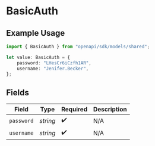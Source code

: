 # BasicAuth

## Example Usage

```typescript
import { BasicAuth } from "openapi/sdk/models/shared";

let value: BasicAuth = {
    password: "LHesCr6iCzfh1AR",
    username: "Jenifer.Becker",
};
```

## Fields

| Field              | Type               | Required           | Description        |
| ------------------ | ------------------ | ------------------ | ------------------ |
| `password`         | *string*           | :heavy_check_mark: | N/A                |
| `username`         | *string*           | :heavy_check_mark: | N/A                |
